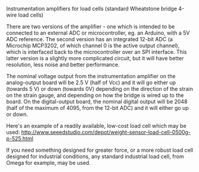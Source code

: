 
Instrumentation amplifiers for load cells (standard Wheatstone bridge 4-wire load cells)

There are two versions of the amplifier - one which is intended to be connected to an external ADC or microcontroller, eg. an Arduino, with a 5V ADC reference.
The second version has an integrated 12-bit ADC (a Microchip MCP3202, of which channel 0 is the active output channel), which is interfaced back to the microcontroller over
an SPI interface. This latter version is a slightly more complicated circuit, but it will have better resolution, less noise and better performance.

The nominal voltage output from the instrumentation amplifier on the analog-output board will be 2.5 V (half of Vcc) and it will go either up (towards 5 V) or down
(towards 0V) depending on the direction of the strain on the strain gauge, and depending on how the bridge is wired up to the board. On the digital-output board, the nominal
digital output will be 2048 (half of the maximum of 4095, from the 12-bit ADC) and it will either go up or down.

Here's an example of a readily available, low-cost load cell which may be used: http://www.seeedstudio.com/depot/weight-sensor-load-cell-0500g-p-525.html

If you need something designed for greater force, or a more robust load cell designed for industrial conditions, any standard industrial load cell, from Omega for example,
may be used.

